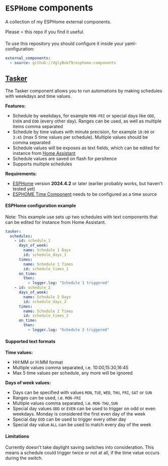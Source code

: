# `ESPHome` components

A collection of my ESPHome external components.

Please ⭐️ this repo if you find it useful.

To use this repository you should configure it inside your yaml-configuration:
```yaml
external_components:
  - source: github://UglyBob79/esphome-components
```

## [Tasker](components/tasker)
The Tasker component allows you to run automations by making schedules with weekdays and time values.

**Features:**
- Schedule by weekdays, for example  `MON-FRI` or special days like `ODD`, `EVEN` and `EOD` (every other day). Ranges can be used, as well as multiple items comma separated
- Schedule by time values with minute precision, for example `18:00` or `3:45` (max 5 time values per schedule). Multiple values should be comma separated
- Schedule values will be exposes as text fields, which can be edited for instance from [Home Assistant](https://www.home-assistant.io/)
- Schedule values are saved on flash for persitence
- Supports multiple schedules

**Requirements:**
- [ESPHome](https://esphome.io) version **2024.4.2** or later (earlier probably works, but haven't tested yet)
- [ESPHOME Time Component](https://esphome.io/components/time/index.html) needs to be configured as a time source

#### ESPHome configuration example
Note: This example use sets up two schedules with text components that can be edited for instance from Home Assistant.
```yaml
tasker:
  schedules:
    - id: schedule_1
      days_of_week:
        name: Schedule 1 Days
        id: schedule_days_1
      times:
        name: Schedule 1 Times
        id: schedule_times_1
      on_time:
        then:
          - logger.log: "Schedule 1 triggered"
    - id: schedule_2
      days_of_week:
        name: Schedule 2 Days
        id: schedule_days_2
      times:
        name: Schedule 2 Times
        id: schedule_times_2
      on_time:
        then:
          - logger.log: "Schedule 2 triggered"
```

#### Supported text formats

**Time values:**
- HH:MM or H:MM format
- Multiple values comma separated, i.e. 10:00,15:30,16:45
- Max 5 time values per schedule, any more will be ignored

**Days of week values:**
- Days can be specified with values `MON`, `TUE`, `WED`, `THU`, `FRI`, `SAT` or `SUN`
- Ranges can be used, i.e. `MON-FRI`
- Multiple values comma separated, i.e. `MON-THU,SUN`
- Special day values `ODD` or `EVEN` can be used to trigger on odd or even weekdays. Monday is considered the first even day of the week
- Special day `EOD` can be used to trigger every other day
- Special day value `ALL` can be used to match every day of the week

#### Limitations
Currently doesn't take daylight saving switches into consideration. This means a schedule could trigger twice or not at all, if the time value occurs during the switch.
